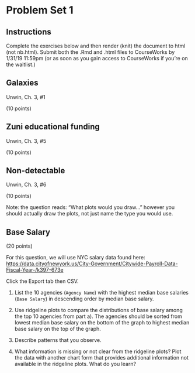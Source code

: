 Problem Set 1
================

## Instructions

Complete the exercises below and then render (knit) the document to html
(not nb.html). Submit both the .Rmd and .html files to CourseWorks by
1/31/19 11:59pm (or as soon as you gain access to CourseWorks if you’re
on the waitlist.)

## Galaxies

Unwin, Ch. 3, \#1

(10 points)

## Zuni educational funding

Unwin, Ch. 3, \#5

(10 points)

## Non-detectable

Unwin, Ch. 3, \#6

(10 points)

Note: the question reads: “What plots would you draw…” however you
should actually draw the plots, not just name the type you would use.

## Base Salary

(20 points)

For this question, we will use NYC salary data found here:
<https://data.cityofnewyork.us/City-Government/Citywide-Payroll-Data-Fiscal-Year-/k397-673e>

Click the Export tab then CSV.

1.  List the 10 agencies (`Agency Name`) with the highest median base
    salaries (`Base Salary`) in descending order by median base salary.

2.  Use ridgeline plots to compare the distributions of base salary
    among the top 10 agencies from part a). The agencies should be
    sorted from lowest median base salary on the bottom of the graph to
    highest median base salary on the top of the graph.

3.  Describe patterns that you observe.

4.  What information is missing or not clear from the ridgeline plots?
    Plot the data with another chart form that provides additional
    information not available in the ridgeline plots. What do you learn?
